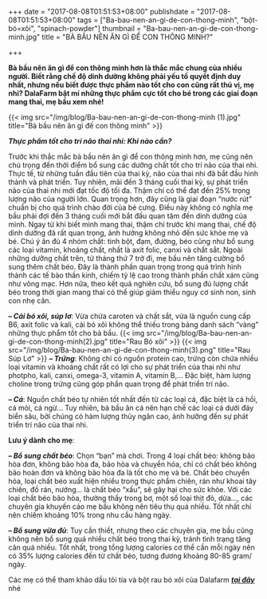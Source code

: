 +++
date = "2017-08-08T01:51:53+08:00"
publishdate = "2017-08-08T01:51:53+08:00"
tags = ["Ba-bau-nen-an-gi-de-con-thong-minh", "bột-bó=xôi", "spinach-powder"]
thumbnail = "Ba-bau-nen-an-gi-de-con-thong-minh.jpg"
title = "BÀ BẦU NÊN ĂN GÌ ĐỂ CON THÔNG MINH?"

+++
 
**Bà bầu nên ăn gì để con thông minh hơn là thắc mắc chung của nhiều người. Biết rằng chế độ dinh dưỡng không phải yếu tố quyết định duy nhất, nhưng nếu biết được thực phẩm nào tốt cho con cũng rất thú vị, mẹ nhỉ? DalaFarm bật mí những thực phẩm cực tốt cho bé trong các giai đoạn mang thai, mẹ bầu xem nhé!**

{{< img src="/img/blog/Ba-bau-nen-an-gi-de-con-thong-minh (1).jpg" title="Bà bầu nên ăn gì đế con thông minh" >}}

_**Thực phẩm tốt cho trí não thai nhi: Khi nào cần?**_

Trước khi thắc mắc bà bầu nên ăn gì để con thông minh hơn, mẹ cũng nên chú trọng đến thời điểm bổ sung các dưỡng chất tốt cho trí não của thai nhi. Thực tế, từ những tuần đầu tiên của thai kỳ, não của thai nhi đã bắt đầu hình thành và phát triển. Tuy nhiên, mãi đến 3 tháng cuối thai kỳ, sự phát triển não của thai nhi mới đạt tốc độ tối đa. Thậm chí có thể đạt đến 25% trọng lượng não của người lớn. Quan trọng hơn, đây cũng là giai đoạn “nước rút” chuẩn bị cho quá trình chào đời của bé cưng.
Điều này không có nghĩa mẹ bầu phải đợi đến 3 tháng cuối mới bắt đầu quan tâm đến dinh dưỡng của mình. Ngay từ khi biết mình mang thai, thậm chí trước khi mang thai, chế độ dinh dưỡng đã rất quan trọng, ảnh hưởng không nhỏ đến sức khỏe mẹ và bé. Chú ý ăn đủ 4 nhóm chất: tinh bột, đạm, đường, béo cũng như bổ sung các loại vitamin, khoáng chất, nhất là axit folic, canxi và chất sắt.
Ngoài những dưỡng chất trên, từ tháng thứ 7 trở đi, mẹ bầu nên tăng cường bổ sung thêm chất béo. Đây là thành phần quan trọng trong quá trình hình thành các tế bào thần kinh, chiếm tỷ lệ cao trong thành phần chất xám cũng như võng mạc. Hơn nữa, theo kết quả nghiên cứu, bổ sung đủ lượng chất béo trong thời gian mang thai có thể giúp giảm thiểu nguy cơ sinh non, sinh con nhẹ cân.

_**– Cải bó xôi, súp lơ**_: Vừa chứa caroten và chất sắt, vừa là nguồn cung cấp B6, axit folic và kali, cải bó xôi không thể thiếu trong bảng danh sách “vàng” những thực phẩm tốt cho bà bầu.
{{< img src="/img/blog/Ba-bau-nen-an-gi-de-con-thong-minh(2).jpg" title="Rau Bó xôi" >}}
{{< img src="/img/blog/Ba-bau-nen-an-gi-de-con-thong-minh(3).png" title="Rau Súp Lơ" >}}
_**– Trứng**_: Không chỉ có nguồn protein cao, trứng còn chứa nhiều loại vitamin và khoáng chất rất có lợi cho sự phát triển của thai nhi như photpho, kali, canxi, omega-3, vitamin A, vitamin B,… Đặc biệt, hàm lượng choline trong trứng cũng góp phần quan trọng để phát triển trí não.

_**– Cá**_: Nguồn chất béo tự nhiên tốt nhất đến từ các loại cá, đặc biệt là cá hồi, cá mòi, cá ngừ… Tuy nhiên, bà bầu ăn cá nên hạn chế các loại cá dưới đáy biển sâu, bởi chúng có hàm lượng thủy ngân cao, ảnh hưởng đến sự phát triển trí não của thai nhi.

**Lưu ý dành cho mẹ**:

_**– Bổ sung chất béo**_: 
Chọn “bạn” mà chơi. Trong 4 loại chất béo: không bão hòa đơn, không bão hòa đa, bão hòa và chuyển hóa, chỉ có chất béo không bão hoàn đơn và không bão hòa đa là tốt cho mẹ và bé. Chất béo chuyển hóa, loại chất béo xuất hiện nhiều trong thực phẩm chiên, rán như khoai tây chiên, đồ rán, nướng… là chất béo “xấu”, sẽ gây hại cho sức khỏe. Với các loại chất béo bão hòa, thường thấy trong bơ, một số loại thịt đỏ, dừa…, các chuyên gia khuyến cáo mẹ bầu không nên tiêu thụ quá nhiều. Tốt nhất chỉ nên chiếm khoảng 10% trong nhu cầu hàng ngày.

_**– Bổ sung vừa đủ**_:
Tuy cần thiết, nhưng theo các chuyên gia, mẹ bầu cũng không nên bổ sung quá nhiều chất béo trong thai kỳ, tránh tình trạng tăng cân quá nhiều. Tốt nhất, trong tổng lượng calories cơ thể cần mỗi ngày nên có 35% lượng calories đến từ chất béo, tương đương khoảng 80-85 gram/ ngày.

Các mẹ có thể tham khảo dầu tỏi tía và bột rau bó xôi của Dalafarm _**[tại đây](/san-pham)**_ nhé

